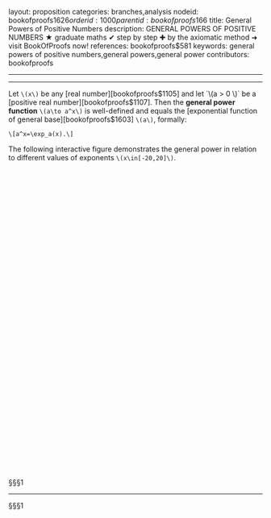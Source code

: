 layout: proposition
categories: branches,analysis
nodeid: bookofproofs$1626
orderid: 1000
parentid: bookofproofs$166
title: General Powers of Positive Numbers
description: GENERAL POWERS OF POSITIVE NUMBERS ★ graduate maths ✔ step by step ✚ by the axiomatic method ➜ visit BookOfProofs now!
references: bookofproofs$581
keywords: general powers of positive numbers,general powers,general power
contributors: bookofproofs

---


---

Let `\(x\)` be any [real number][bookofproofs$1105] and let `\(a > 0 \)` be a [positive real number][bookofproofs$1107]. Then the **general power function** `\(a\to a^x\)` is well-defined and equals the [exponential function of general base][bookofproofs$1603] `\(a\)`, formally:

`\[a^x=\exp_a(x).\]`

The following interactive figure demonstrates the general power in relation to different values of exponents `\(x\in[-20,20]\)`.

<div id="boxE20450" class="jxgbox centered" style="max-width:500px; height:500px;"></div>
<div id="box1E20450" class="jxgbox centered" style="max-width:400px; height:100px;"></div>
<div style ='clear:both'></div> 
 
§§§1

---

§§§1

<script type="text/javascript">
var brd1 = JXG.JSXGraph.initBoard('box1E20450', {boundingbox: [0, 0, 12, -10], showNavigation:false, showCopyright: false, axis:false});
var x = brd1.create('slider',[[1,-5],[9,-5],[-20,0,20]], {name:'x'});


var brd = JXG.JSXGraph.initBoard('boxE20450', {boundingbox: [-2, 20, 20, -2], axis:true});

var f = brd.create('functiongraph',[function(a){ 
	return Math.pow(a,x.Value()); 
}]);
    
x.on('drag',function(){ brd.update();});

</script>

